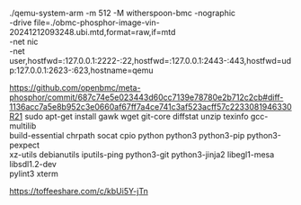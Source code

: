 ./qemu-system-arm -m 512 -M witherspoon-bmc -nographic \
    -drive file=./obmc-phosphor-image-vin-20241212093248.ubi.mtd,format=raw,if=mtd \
    -net nic \
    -net user,hostfwd=:127.0.0.1:2222-:22,hostfwd=:127.0.0.1:2443-:443,hostfwd=udp:127.0.0.1:2623-:623,hostname=qemu

https://github.com/openbmc/meta-phosphor/commit/687c74e5e023443d60cc7139e78780e2b712c2cb#diff-1136acc7a5e8b952c3e0660af67ff7a4ce741c3af523acff57c2233081946330R21
sudo apt-get install gawk wget git-core diffstat unzip texinfo gcc-multilib \
    build-essential chrpath socat cpio python python3 python3-pip python3-pexpect \
    xz-utils debianutils iputils-ping python3-git python3-jinja2 libegl1-mesa libsdl1.2-dev \
    pylint3 xterm

https://toffeeshare.com/c/kbUi5Y-jTn
